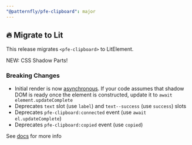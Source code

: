 ```yaml
---
"@patternfly/pfe-clipboard": major
---
```


## 🔥 Migrate to Lit

This release migrates `<pfe-clipboard>` to LitElement.

NEW: CSS Shadow Parts!

### Breaking Changes
- Initial render is now [asynchronous](https://lit.dev/docs/components/lifecycle/#reactive-update-cycle).
  If your code assumes that shadow DOM is ready once the element is constructed, update it to `await element.updateComplete`
- Deprecates `text` slot (use `label`) and `text--success` (use `success`) slots
- Deprecates `pfe-clipboard:connected` event (use `await el.updateComplete`)
- Deprecates `pfe-clipboard:copied` event (use `copied`)


See [docs](https://patternflyelements.org/components/clipboard/) for more info
